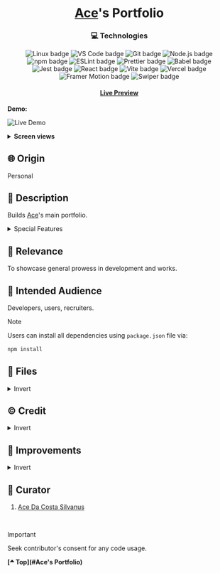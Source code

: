 <div align='center'>

# [Ace](https://github.com/asdacosta)'s Portfolio

</div>
<div align='center'>
    <h3>💻 Technologies</h3>
    <img src="https://img.shields.io/badge/Linux-FCC624?style=for-the-badge&logo=linux&logoColor=black" alt="Linux badge">
    <img src="https://img.shields.io/badge/VS_Code-007ACC?style=for-the-badge&logo=visual-studio-code&logoColor=white" alt="VS Code badge">
    <img src="https://img.shields.io/badge/Git-F05032?style=for-the-badge&logo=git&logoColor=white" alt="Git badge">
    <img src="https://img.shields.io/badge/Node.js-43853D?style=for-the-badge&logo=node.js&logoColor=white" alt="Node.js badge">
    <img src="https://img.shields.io/badge/npm-CB3837?style=for-the-badge&logo=npm&logoColor=white" alt="npm badge">
    <img src="https://img.shields.io/badge/ESLint-4B32C3?style=for-the-badge&logo=eslint&logoColor=white" alt="ESLint badge">
    <img src="https://img.shields.io/badge/Prettier-F7B93E?style=for-the-badge&logo=prettier&logoColor=black" alt="Prettier badge">
    <img src="https://img.shields.io/badge/Babel-F7B93E?style=for-the-badge&logo=babel&logoColor=black" alt="Babel badge">
    <img src="https://img.shields.io/badge/Jest-C21325?style=for-the-badge&logo=jest&logoColor=white" alt="Jest badge">
    <img src="https://img.shields.io/badge/React-61DAFB?style=for-the-badge&logo=react&logoColor=white" alt="React badge">
    <img src="https://img.shields.io/badge/Vite-646CFF?style=for-the-badge&logo=vite&logoColor=white" alt="Vite badge">
    <img src="https://img.shields.io/badge/Vercel-000000?style=for-the-badge&logo=vercel&logoColor=white" alt="Vercel badge">
    <img src="https://img.shields.io/badge/Framer%20Motion-0055FF?style=for-the-badge&logo=framer&logoColor=white" alt="Framer Motion badge">
    <img src="https://img.shields.io/badge/Swiper-4880ED?style=for-the-badge&logo=swiper&logoColor=white" alt="Swiper badge">
    <h4><a href="https://portfolio-asdacostas-projects.vercel.app/">Live Preview</a></h4>
</div>

**Demo:**

![Live Demo](./readme-assets/portfolio.gif)

<details>

**<summary>Screen views</summary>**

**Desktop View:**

<img src="./readme-assets/desktop.png" alt="desktop view">
<br>

**Mobile View:**

<img src="./readme-assets/mobile.png" alt="mobile view">

</details>

## 🌐 Origin

Personal

## 📝 Description

Builds [Ace](https://github.com/asdacosta)'s main portfolio.

<details>
<summary>Special Features</summary>

- Real-time feedback from fields in Connect section.
- Highlight current section in viewport.
- Reveal parts of work samples on scroll or drag.

</details>

## 🎯 Relevance

To showcase general prowess in development and works.

## 👥 Intended Audience

Developers, users, recruiters.

> [!NOTE]
> Users can install all dependencies using `package.json` file via:
>
> ```bash
> npm install
> ```

## 📂 Files

<details>
<summary>Invert</summary>

| File                      | Description                                                                                                           |
| ------------------------- | --------------------------------------------------------------------------------------------------------------------- |
| `src/*`                   | Source files that are bundled into the output directory `dist/`.                                                      |
| `src/main.jsx`            | The main JavaScript entry point that bundling begins.                                                                 |
| `src/App.jsx`             | Main component where overall structure and other layout components of the app are contained.                          |
| `src/assets/*`            | All assets(images, icons, vids) used in website.                                                                      |
| `src/components/Cart.jsx` | Displays Cart.                                                                                                        |
| `src/components/About/`   | Components and stylesheet for About section at top of page.                                                           |
| `src/components/Connect/` | Components and stylesheet for Connect section at bottom of page. wrong.                                               |
| `src/components/Load/`    | Component and stylesheet for Load displayed at page load.                                                             |
| `src/components/Nav/`     | Components and stylesheet for Nav section of page. wrong.                                                             |
| `src/components/Skill/`   | Components and stylesheet for Skill section on page. wrong.                                                           |
| `src/components/Work/`    | Components and stylesheet for Work section on page. wrong.                                                            |
| `src/sreset.css`          | Resets style to default for consistency across different devices and browsers..                                       |
| `src/App.css`             | General stylesheet for `App.jsx`                                                                                      |
| `dist/*`                  | Output files from bundling of files in directory `src/`.                                                              |
| `dist/main.js`            | Main JavaScript output file that contains the bundled JavaScript code. Code is minified and optimized for deployment. |
| `package*`                | Contains details of project and dependencies versions.                                                                |
| `readme-assets/*`         | Live demo and different screen views used in `README.md`.                                                             |

</details>

## ©️ Credit

<details>
<summary>Invert</summary>

| File                  | Description             |
| --------------------- | ----------------------- |
| `src/assets/*.lottie` | Lottie animation files. |
| `src/assets/works/*`  | Screenshots of works.   |

</details>

## 🔄 Improvements

<details>
<summary>Invert</summary>

- [ ] Let Bot populate any free places.
- [ ] Add loading bar.
- [ ] Work on performance.
- [ ] Light mode and few custom colors.
- [ ] Fine tune the min-max translate in intervals of 5 / Remove.
- [ ] Add map to contact section.
- [ ] Add French translation.
- [ ] Add Subscribe to NewsLetter option in Motive in Connect's fields.
- [ ] Set display of work samples stars to normal and fix logic to work.
- [ ] Make country list drop down smoothly.
- [ ] Refactor.
- [ ] Make technologies' name have the background color of the icon
- [ ] Instead of default immediate shift during resizing, style page in such a way that resizing animates.
- [ ] Replace facebook icon with Dev.to icon in `AboutSocials.jsx`.
- [ ] Use typed.js for all typing effects (feedbacks in Fields) to enable bold and longer pause effect without inconsistencies.
- [ ] Fix chevron cover in motive field that drops when input is checked so that it always stays in position.
- [ ] Set display of Blog in `Nav.jsx` to normal and add blogs.
- [ ] Add sound.
- [ ] Animate image title replacement according to slide direction.
- [ ] Make scroll appear in Safari browser.
- [ ] Update naming.
- [ ] Make work samples in `Work.jsx` have a solitary component.

</details>

## 👤 Curator

1. [Ace Da Costa Silvanus](https://github.com/asdacosta)

<br>

> [!IMPORTANT]
> Seek contributor's consent for any code usage.

**[🞁 Top](#Ace's Portfolio)**
